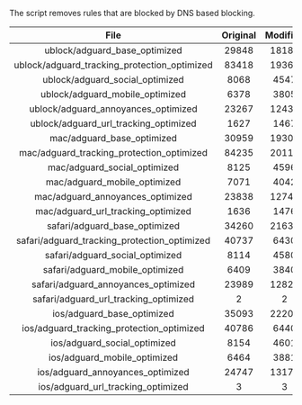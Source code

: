 The script removes rules that are blocked by DNS based blocking.


| File | Original | Modified |
|:----:|:-----:|:-----:|
| ublock/adguard_base_optimized | 29848 | 18187 |
| ublock/adguard_tracking_protection_optimized | 83418 | 19368 |
| ublock/adguard_social_optimized | 8068 | 4547 |
| ublock/adguard_mobile_optimized | 6378 | 3805 |
| ublock/adguard_annoyances_optimized | 23267 | 12430 |
| ublock/adguard_url_tracking_optimized | 1627 | 1467 |
| mac/adguard_base_optimized | 30959 | 19305 |
| mac/adguard_tracking_protection_optimized | 84235 | 20115 |
| mac/adguard_social_optimized | 8125 | 4596 |
| mac/adguard_mobile_optimized | 7071 | 4042 |
| mac/adguard_annoyances_optimized | 23838 | 12748 |
| mac/adguard_url_tracking_optimized | 1636 | 1476 |
| safari/adguard_base_optimized | 34260 | 21634 |
| safari/adguard_tracking_protection_optimized | 40737 | 6430 |
| safari/adguard_social_optimized | 8114 | 4580 |
| safari/adguard_mobile_optimized | 6409 | 3840 |
| safari/adguard_annoyances_optimized | 23989 | 12823 |
| safari/adguard_url_tracking_optimized | 2 | 2 |
| ios/adguard_base_optimized | 35093 | 22209 |
| ios/adguard_tracking_protection_optimized | 40786 | 6440 |
| ios/adguard_social_optimized | 8154 | 4601 |
| ios/adguard_mobile_optimized | 6464 | 3881 |
| ios/adguard_annoyances_optimized | 24747 | 13178 |
| ios/adguard_url_tracking_optimized | 3 | 3 |